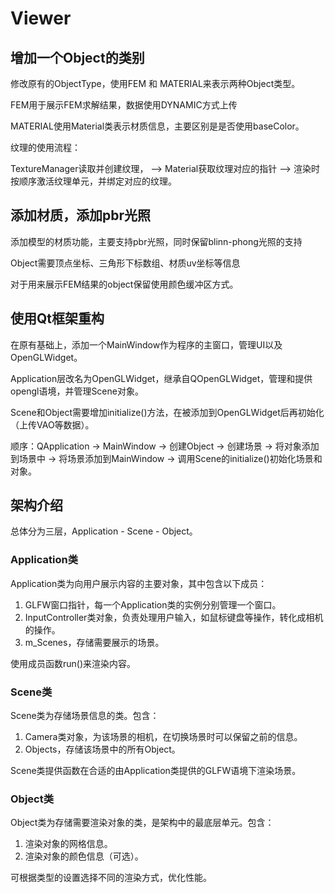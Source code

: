 # Viewer

## 增加一个Object的类别

修改原有的ObjectType，使用FEM 和 MATERIAL来表示两种Object类型。

FEM用于展示FEM求解结果，数据使用DYNAMIC方式上传

MATERIAL使用Material类表示材质信息，主要区别是是否使用baseColor。



纹理的使用流程：

TextureManager读取并创建纹理， --> Material获取纹理对应的指针 --> 渲染时按顺序激活纹理单元，并绑定对应的纹理。





## 添加材质，添加pbr光照

添加模型的材质功能，主要支持pbr光照，同时保留blinn-phong光照的支持

Object需要顶点坐标、三角形下标数组、材质uv坐标等信息

对于用来展示FEM结果的object保留使用颜色缓冲区方式。





## 使用Qt框架重构

在原有基础上，添加一个MainWindow作为程序的主窗口，管理UI以及OpenGLWidget。

Application层改名为OpenGLWidget，继承自QOpenGLWidget，管理和提供opengl语境，并管理Scene对象。

Scene和Object需要增加initialize()方法，在被添加到OpenGLWidget后再初始化（上传VAO等数据）。

顺序：QApplication -> MainWindow -> 创建Object -> 创建场景 -> 将对象添加到场景中 -> 将场景添加到MainWindow -> 调用Scene的initialize()初始化场景和对象。







## 架构介绍

总体分为三层，Application - Scene - Object。

### Application类

Application类为向用户展示内容的主要对象，其中包含以下成员：

1. GLFW窗口指针，每一个Application类的实例分别管理一个窗口。
2. InputController类对象，负责处理用户输入，如鼠标键盘等操作，转化成相机的操作。
3. m_Scenes，存储需要展示的场景。

使用成员函数run()来渲染内容。

### Scene类

Scene类为存储场景信息的类。包含：

1. Camera类对象，为该场景的相机，在切换场景时可以保留之前的信息。
2. Objects，存储该场景中的所有Object。

Scene类提供函数在合适的由Application类提供的GLFW语境下渲染场景。

### Object类

Object类为存储需要渲染对象的类，是架构中的最底层单元。包含：

1. 渲染对象的网格信息。
2. 渲染对象的颜色信息（可选）。

可根据类型的设置选择不同的渲染方式，优化性能。
